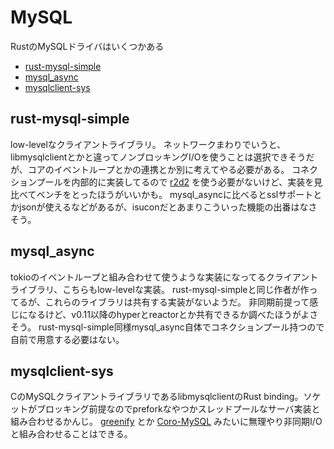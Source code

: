 # MySQL

RustのMySQLドライバはいくつかある

- [rust-mysql-simple](https://github.com/blackbeam/rust-mysql-simple)
- [mysql_async](https://github.com/blackbeam/mysql_async)
- [mysqlclient-sys](https://github.com/sgrif/mysqlclient-sys)

## rust-mysql-simple

low-levelなクライアントライブラリ。
ネットワークまわりでいうと、libmysqlclientとかと違ってノンブロッキングI/Oを使うことは選択できそうだが、コアのイベントループとかの連携とか別に考えてやる必要がある。
コネクションプールを内部的に実装してるので [r2d2](https://github.com/sfackler/r2d2) を使う必要がないけど、実装を見比べてベンチをとったほうがいいかも。
mysql_asyncに比べるとsslサポートとかjsonが使えるなどがあるが、isuconだとあまりこういった機能の出番はなさそう。

## mysql_async

tokioのイベントループと組み合わせて使うような実装になってるクライアントライブラリ、こちらもlow-levelな実装。
rust-mysql-simpleと同じ作者が作ってるが、これらのライブラリは共有する実装がないようだ。
非同期前提って感じになるけど、v0.11以降のhyperとreactorとか共有できるか調べたほうがよさそう。
rust-mysql-simple同様mysql_async自体でコネクションプール持つので自前で用意する必要はない。

## mysqlclient-sys

CのMySQLクライアントライブラリであるlibmysqlclientのRust binding。ソケットがブロッキング前提なのでpreforkなやつかスレッドプールなサーバ実装と組み合わせるかんじ。
[greenify](https://github.com/douban/greenify) とか [Coro-MySQL](https://github.com/gitpan/Coro-Mysql) みたいに無理やり非同期I/Oと組み合わせることはできる。

